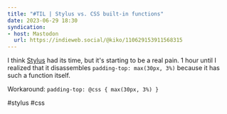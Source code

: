 ```yaml
---
title: "#TIL | Stylus vs. CSS built-in functions"
date: 2023-06-29 18:30
syndication: 
- host: Mastodon
  url: https://indieweb.social/@kiko/110629153911568315
---
```


I think [Stylus](https://stylus-lang.com/) had its time, but it's starting to be a real pain. 1 hour until I realized that it disassembles ``padding-top: max(30px, 3%)`` because it has such a function itself.

Workaround: ``padding-top: @css { max(30px, 3%) }``

#stylus #css
